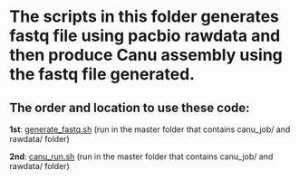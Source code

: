 # The scripts in this folder generates fastq file using pacbio rawdata and then produce Canu assembly using the fastq file generated. 


## The order and location to use these code:

**1st**: [generate_fastq.sh](generate_fastq.sh)  (run in the master folder that contains canu_job/ and rawdata/ folder)

**2nd**: [canu_run.sh](canu_run.sh)  (run in the master folder that contains canu_job/ and rawdata/ folder)

